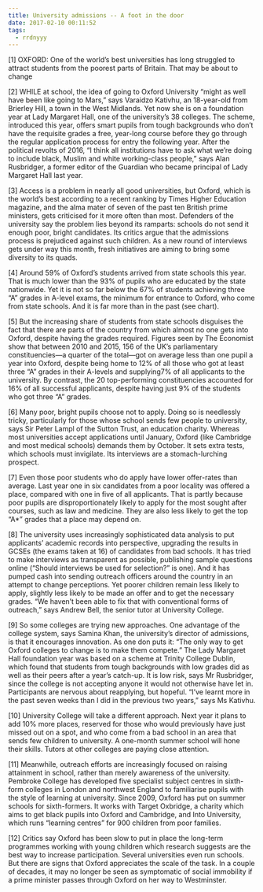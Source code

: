 ```yaml
---
title: University admissions -- A foot in the door
date: 2017-02-10 00:11:52
tags:
  - rrdnyyy
---
```

[1] OXFORD: One of the world’s best universities has long struggled to attract students from the poorest parts of Britain. That may be about to change

<!-- more -->
[2] WHILE at school, the idea of going to Oxford University “might as well have been like going to Mars,” says Varaidzo Kativhu, an 18-year-old from Brierley Hill, a town in the West Midlands. Yet now she is on a foundation year at Lady Margaret Hall, one of the university’s 38 colleges. The scheme, introduced this year, offers smart pupils from tough backgrounds who don’t have the requisite grades a free, year-long course before they go through the regular application process for entry the following year. After the political revolts of 2016, “I think all institutions have to ask what we’re doing to include black, Muslim and white working-class people,” says Alan Rusbridger, a former editor of the Guardian who became principal of Lady Margaret Hall last year.

[3] Access is a problem in nearly all good universities, but Oxford, which is the world’s best according to a recent ranking by Times Higher Education magazine, and the alma mater of seven of the past ten British prime ministers, gets criticised for it more often than most. Defenders of the university say the problem lies beyond its ramparts: schools do not send it enough poor, bright candidates. Its critics argue that the admissions process is prejudiced against such children. As a new round of interviews gets under way this month, fresh initiatives are aiming to bring some diversity to its quads.

[4] Around 59% of Oxford’s students arrived from state schools this year. That is much lower than the 93% of pupils who are educated by the state nationwide. Yet it is not so far below the 67% of students achieving three “A” grades in A-level exams, the minimum for entrance to Oxford, who come from state schools. And it is far more than in the past (see chart).

[5] But the increasing share of students from state schools disguises the fact that there are parts of the country from which almost no one gets into Oxford, despite having the grades required. Figures seen by The Economist show that between 2010 and 2015, 156 of the UK’s parliamentary constituencies—a quarter of the total—got on average less than one pupil a year into Oxford, despite being home to 12% of all those who got at least three “A” grades in their A-levels and supplying7% of all applicants to the university. By contrast, the 20 top-performing constituencies accounted for 16% of all successful applicants, despite having just 9% of the students who got three “A” grades.

[6] Many poor, bright pupils choose not to apply. Doing so is needlessly tricky, particularly for those whose school sends few people to university, says Sir Peter Lampl of the Sutton Trust, an education charity. Whereas most universities accept applications until January, Oxford (like Cambridge and most medical schools) demands them by October. It sets extra tests, which schools must invigilate. Its interviews are a stomach-lurching prospect.

[7] Even those poor students who do apply have lower offer-rates than average. Last year one in six candidates from a poor locality was offered a place, compared with one in five of all applicants. That is partly because poor pupils are disproportionately likely to apply for the most sought after courses, such as law and medicine. They are also less likely to get the top “A*” grades that a place may depend on.

[8] The university uses increasingly sophisticated data analysis to put applicants’ academic records into perspective, upgrading the results in GCSEs (the exams taken at 16) of candidates from bad schools. It has tried to make interviews as transparent as possible, publishing sample questions online (“Should interviews be used for selection?” is one). And it has pumped cash into sending outreach officers around the country in an attempt to change perceptions. Yet poorer children remain less likely to apply, slightly less likely to be made an offer and to get the necessary grades. “We haven’t been able to fix that with conventional forms of outreach,” says Andrew Bell, the senior tutor at University College.

[9] So some colleges are trying new approaches. One advantage of the college system, says Samina Khan, the university’s director of admissions, is that it encourages innovation. As one don puts it: “The only way to get Oxford colleges to change is to make them compete.” The Lady Margaret Hall foundation year was based on a scheme at Trinity College Dublin, which found that students from tough backgrounds with low grades did as well as their peers after a year’s catch-up. It is low risk, says Mr Rusbridger, since the college is not accepting anyone it would not otherwise have let in. Participants are nervous about reapplying, but hopeful. “I’ve learnt more in the past seven weeks than I did in the previous two years,” says Ms Kativhu.

[10] University College will take a different approach. Next year it plans to add 10% more places, reserved for those who would previously have just missed out on a spot, and who come from a bad school in an area that sends few children to university. A one-month summer school will hone their skills. Tutors at other colleges are paying close attention.

[11] Meanwhile, outreach efforts are increasingly focused on raising attainment in school, rather than merely awareness of the university. Pembroke College has developed five specialist subject centres in sixth-form colleges in London and northwest England to familiarise pupils with the style of learning at university. Since 2009, Oxford has put on summer schools for sixth-formers. It works with Target Oxbridge, a charity which aims to get black pupils into Oxford and Cambridge, and Into University, which runs “learning centres” for 900 children from poor families.

[12] Critics say Oxford has been slow to put in place the long-term programmes working with young children which research suggests are the best way to increase participation. Several universities even run schools. But there are signs that Oxford appreciates the scale of the task. In a couple of decades, it may no longer be seen as symptomatic of social immobility if a prime minister passes through Oxford on her way to Westminster.
